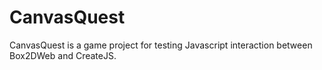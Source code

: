 CanvasQuest
===========

CanvasQuest is a game project for testing Javascript interaction between Box2DWeb and CreateJS.
